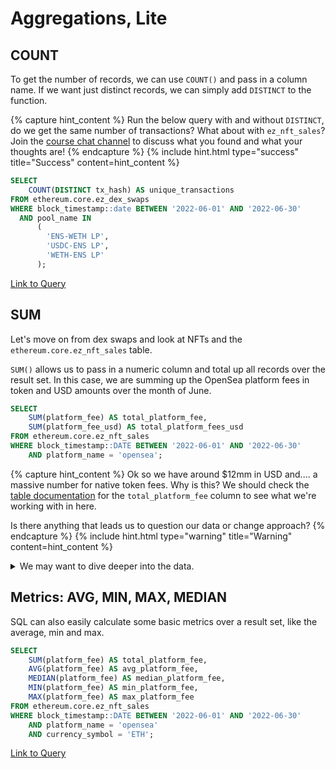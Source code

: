 # Aggregations, Lite

## COUNT

To get the number of records, we can use `COUNT()` and pass in a column name. If we want just distinct records, we can simply add `DISTINCT` to the function.&#x20;

{% capture hint_content %}
Run the below query with and without `DISTINCT`, do we get the same number of transactions? What about with `ez_nft_sales`? Join the [course chat channel](https://discord.com/channels/902943676685230100/992490932412883064) to discuss what you found and what your thoughts are!
{% endcapture %}
{% include hint.html type="success" title="Success" content=hint_content %}

```sql
SELECT 
    COUNT(DISTINCT tx_hash) AS unique_transactions
FROM ethereum.core.ez_dex_swaps
WHERE block_timestamp::date BETWEEN '2022-06-01' AND '2022-06-30'
  AND pool_name IN
      (
        'ENS-WETH LP',
    	'USDC-ENS LP',
        'WETH-ENS LP'
      );
```

[Link to Query](https://app.flipsidecrypto.com/velocity/queries/a1aaee95-873e-4847-a5dd-2b2e543745c1)

## SUM

Let's move on from dex swaps and look at NFTs and the `ethereum.core.ez_nft_sales` table.&#x20;

`SUM()` allows us to pass in a numeric column and total up all records over the result set. In this case, we are summing up the OpenSea platform fees in token and USD amounts over the month of June.

```sql
SELECT 
    SUM(platform_fee) AS total_platform_fee,
    SUM(platform_fee_usd) AS total_platform_fees_usd
FROM ethereum.core.ez_nft_sales
WHERE block_timestamp::DATE BETWEEN '2022-06-01' AND '2022-06-30'
    AND platform_name = 'opensea';
```

{% capture hint_content %}
Ok so we have around $12mm in USD and.... a massive number for native token fees. Why is this? We should check the [table documentation](https://docs.flipsidecrypto.com/our-data/tables/ethereum\_core-tables) for the `total_platform_fee` column to see what we're working with in here.

Is there anything that leads us to question our data or change approach?
{% endcapture %}
{% include hint.html type="warning" title="Warning" content=hint_content %}

<details>

<summary>We may want to dive deeper into the data.</summary>

We can see from the documentation that the column _is_ decimal adjusted, so it's not that. There's a hint in there, though, the words: "in the transaction's currency" ...

So, a strong analytical process would lead us to checking what currencies are listed in OpenSea sales.

```sql
SELECT
    DISTINCT currency_symbol
FROM ethereum.core.ez_nft_sales
WHERE platform_name = 'opensea';
```

What is returned here and how might that change our query?

```sql
SELECT 
    SUM(platform_fee) AS total_platform_fee,
    SUM(platform_fee_usd) AS total_platform_fees_usd
FROM ethereum.core.ez_nft_sales
WHERE block_timestamp BETWEEN '2022-06-01' AND '2022-06-30'
    AND platform_name = 'opensea'
    AND currency_symbol = 'ETH';
```

[Link to Query](https://app.flipsidecrypto.com/velocity/queries/75e7a743-09e3-4252-b33e-4ca6f5921dab)

</details>

## Metrics: AVG, MIN, MAX, MEDIAN

SQL can also easily calculate some basic metrics over a result set, like the average, min and max.

```sql
SELECT 
    SUM(platform_fee) AS total_platform_fee,
    AVG(platform_fee) AS avg_platform_fee,
    MEDIAN(platform_fee) AS median_platform_fee,
    MIN(platform_fee) AS min_platform_fee,
    MAX(platform_fee) AS max_platform_fee
FROM ethereum.core.ez_nft_sales
WHERE block_timestamp::DATE BETWEEN '2022-06-01' AND '2022-06-30'
    AND platform_name = 'opensea'
    AND currency_symbol = 'ETH';
```

[Link to Query](https://app.flipsidecrypto.com/velocity/queries/198d49f9-643a-4c90-8aae-27dbb252219f)
